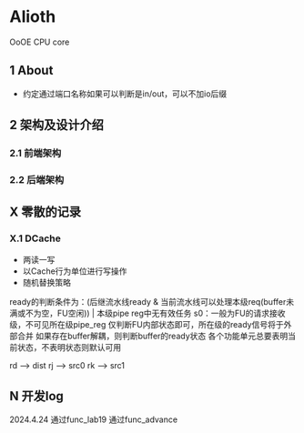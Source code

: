 # Alioth
OoOE CPU core


## 1 About
- 约定通过端口名称如果可以判断是in/out，可以不加io后缀

## 2 架构及设计介绍

### 2.1 前端架构

### 2.2 后端架构

#### 



## X 零散的记录

### X.1 DCache

-   两读一写
-   以Cache行为单位进行写操作
-   随机替换策略



ready的判断条件为：(后继流水线ready & 当前流水线可以处理本级req(buffer未满或不为空，FU空闲)) | 本级pipe reg中无有效任务
s0：一般为FU的请求接收级，不可见所在级pipe_reg 仅判断FU内部状态即可，所在级的ready信号将于外部合并
如果存在buffer解耦，则判断buffer的ready状态
各个功能单元总要表明当前状态，不表明状态则默认可用


rd --> dist
rj --> src0
rk --> src1



## N 开发log

2024.4.24 通过func_lab19 通过func_advance